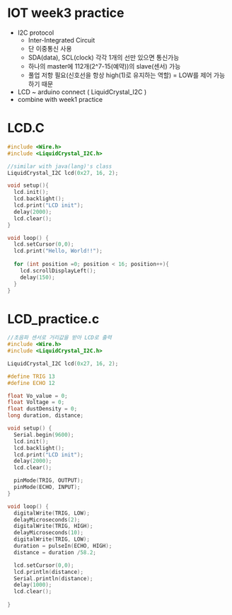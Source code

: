 # IOT week3 practice
+ I2C protocol 
  - Inter-Integrated Circuit
  - 단 이중통신 사용
  - SDA(data), SCL(clock) 각각 1개의 선만 있으면 통신가능
  - 하나의 master에 112개(2^7-15(예약))의 slave(센서) 가능
  - 풀업 저항 필요(신호선을 항상 high(1)로 유지하는 역할) = LOW를 제어 가능하기 때문
+ LCD ~ arduino connect ( LiquidCrystal_I2C )
+ combine with week1 practice

# LCD.C
```c++
#include <Wire.h>
#include <LiquidCrystal_I2C.h>

//similar with java(lang)'s class
LiquidCrystal_I2C lcd(0x27, 16, 2);

void setup(){
  lcd.init();
  lcd.backlight();
  lcd.print("LCD init");
  delay(2000);
  lcd.clear();
}

void loop() { 
  lcd.setCursor(0,0);
  lcd.print("Hello, World!!");
  
  for (int position =0; position < 16; position++){
    lcd.scrollDisplayLeft();
    delay(150);
  }
}
```

# LCD_practice.c
```c++
//초음파 센서로 거리값을 받아 LCD로 출력
#include <Wire.h>
#include <LiquidCrystal_I2C.h>

LiquidCrystal_I2C lcd(0x27, 16, 2);

#define TRIG 13 
#define ECHO 12

float Vo_value = 0;
float Voltage = 0;  
float dustDensity = 0;
long duration, distance;

void setup() {
  Serial.begin(9600);
  lcd.init();
  lcd.backlight();
  lcd.print("LCD init");
  delay(2000);
  lcd.clear();

  pinMode(TRIG, OUTPUT);
  pinMode(ECHO, INPUT);
}

void loop() {
  digitalWrite(TRIG, LOW);
  delayMicroseconds(2);
  digitalWrite(TRIG, HIGH);
  delayMicroseconds(10);
  digitalWrite(TRIG, LOW);
  duration = pulseIn(ECHO, HIGH);
  distance = duration /58.2;

  lcd.setCursor(0,0);
  lcd.println(distance);
  Serial.println(distance);
  delay(1000);
  lcd.clear();
  
}
```
